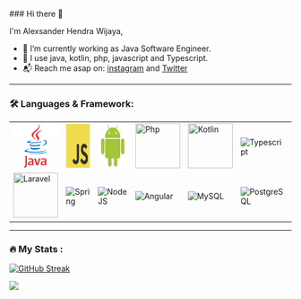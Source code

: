 <div id="badges" align="right">
     <img src="https://komarev.com/ghpvc/?username=alexistdev&style=flat-square&color=blue" alt=""/>
    </a>
  </div>
### Hi there 👋 

I'm Alexsander Hendra Wijaya,

- 🔭 I’m currently working as Java Software Engineer.
- 🌱 I use java, kotlin, php, javascript and Typescript.
- 📬 Reach me asap on: <a href="https://www.instagram.com/alexistdev.18/">instagram</a> and <a href="https://twitter.com/alexistdev">Twitter</a>

---
### :hammer_and_wrench: Languages & Framework:
<table>
    <tbody>
        <tr>
            <td><img src="https://github.com/devicons/devicon/blob/master/icons/java/java-original-wordmark.svg" title="Java" alt="Java" width="80" height="80"/></td>
               <td>  <img src="https://github.com/devicons/devicon/blob/master/icons/javascript/javascript-original.svg" title="JavaScript" alt="JavaScript" width="80" height="80"/> </td>
               <td><img src="https://github.com/devicons/devicon/blob/master/icons/android/android-original.svg" title="android" **alt="Android" width="80" height="80"/></td>
            <td>
            <img src="https://cdn.jsdelivr.net/gh/devicons/devicon/icons/php/php-original.svg" title="Php" **alt="Php" width="80" height="80" />
          </td>
            <td>
            <img src="https://cdn.jsdelivr.net/gh/devicons/devicon/icons/kotlin/kotlin-original.svg" title="Kotlin" **alt="Kotlin" width="80" height="80" />
            </td>
               <td><img src="https://github.com/bablubambal/All_logo_and_pictures/blob/main/programming%20languages/typescript.svg" title="Typescript" alt="Typescript" width="80" height="80" /></td>
            <td>
            <img src="https://cdn.jsdelivr.net/gh/devicons/devicon/icons/codeigniter/codeigniter-plain-wordmark.svg" title="Codeigniter" **alt="codeigniter" width="80" height="80"/>
            </td>
        </tr>
         <tr>
          <td>
            <img src="https://github.com/bablubambal/All_logo_and_pictures/blob/main/frameworks/laravel.svg" title="Laravel" **alt="laravel" width="80" height="80"/>
          </td>
              <td><img src="https://github.com/bablubambal/All_logo_and_pictures/blob/main/frameworks/spring.svg" title="Spring" alt="Spring" width="80" height="80" /></td>
              <td><img src="https://github.com/bablubambal/All_logo_and_pictures/blob/main/frameworks/nodejs.svg" title="NodeJS" alt="NodeJS" width="80" height="80" /></td>
              <td><img src="https://github.com/bablubambal/All_logo_and_pictures/blob/main/frameworks/angular.svg" title="Angular" alt="Angular" width="80" height="80" /></td>
              <td><img src="https://github.com/bablubambal/All_logo_and_pictures/blob/main/databases/mysql.svg" title="MySQL" alt="MySQL" width="80" height="80" /></td>
              <td><img src="https://github.com/bablubambal/All_logo_and_pictures/blob/main/databases/postgresql.svg" title="PostgreSQL" alt="PostgreSQL" width="80" height="80" /></td>
              <td><img src="https://github.com/bablubambal/All_logo_and_pictures/blob/main/databases/mongodb.svg" title="MongoDB" alt="MongoDB" width="80" height="80" /></td>
         </tr>
    </tbody>
</table>


---
### :fire: My Stats :

[![GitHub Streak](https://streak-stats.demolab.com/?user=alexistdev&theme=dark)](https://git.io/streak-stats)

<img src="https://github-readme-stats.vercel.app/api?username=alexistdev&&show_icons=true&title_color=ffffff&icon_color=bb2acf&text_color=daf7dc&bg_color=151515">
<!-- 
![Anurag's GitHub stats](https://github-readme-stats.vercel.app/api?username=alexistdev&show_icons=true&theme=dark)

[![Top Langs](https://github-readme-stats.vercel.app/api/top-langs/?username=alexistdev&theme=dark)](https://github.com/anuraghazra/github-readme-stats) -->








